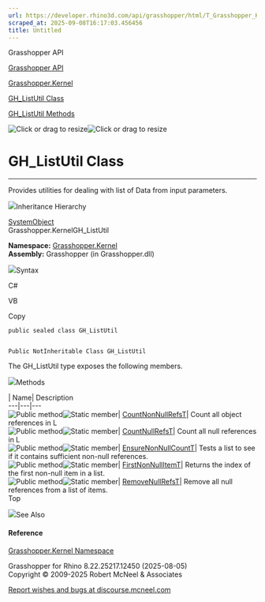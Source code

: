 ```yaml
---
url: https://developer.rhino3d.com/api/grasshopper/html/T_Grasshopper_Kernel_GH_ListUtil.htm
scraped_at: 2025-09-08T16:17:03.456456
title: Untitled
---
```


Grasshopper API

[Grasshopper API](../html/723c01da-9986-4db2-8f53-6f3a7494df75.htm
"Grasshopper API")

[Grasshopper.Kernel](../html/N_Grasshopper_Kernel.htm "Grasshopper.Kernel")

[GH_ListUtil Class](../html/T_Grasshopper_Kernel_GH_ListUtil.htm "GH_ListUtil
Class")

[GH_ListUtil Methods](../html/Methods_T_Grasshopper_Kernel_GH_ListUtil.htm
"GH_ListUtil Methods")

![Click or drag to resize](../icons/TocOpen.gif)![Click or drag to
resize](../icons/TocClose.gif)

# GH_ListUtil Class  
  
---  
  
Provides utilities for dealing with list of Data from input parameters.

![](../icons/SectionExpanded.png)Inheritance Hierarchy

[SystemObject](https://docs.microsoft.com/dotnet/api/system.object)  
Grasshopper.KernelGH_ListUtil  

**Namespace:** [Grasshopper.Kernel](N_Grasshopper_Kernel.htm)  
**Assembly:** Grasshopper (in Grasshopper.dll)

![](../icons/SectionExpanded.png)Syntax

C#

VB

Copy

    
    
    public sealed class GH_ListUtil
    
    
    Public NotInheritable Class GH_ListUtil

The GH_ListUtil type exposes the following members.

![](../icons/SectionExpanded.png)Methods

| Name| Description  
---|---|---  
![Public method](../icons/pubmethod.gif)![Static member](../icons/static.gif)|
[CountNonNullRefsT](M_Grasshopper_Kernel_GH_ListUtil_CountNonNullRefs__1.htm)|
Count all object references in L  
![Public method](../icons/pubmethod.gif)![Static member](../icons/static.gif)|
[CountNullRefsT](M_Grasshopper_Kernel_GH_ListUtil_CountNullRefs__1.htm)|
Count all null references in L  
![Public method](../icons/pubmethod.gif)![Static member](../icons/static.gif)|
[EnsureNonNullCountT](M_Grasshopper_Kernel_GH_ListUtil_EnsureNonNullCount__1.htm)|
Tests a list to see if it contains sufficient non-null references.  
![Public method](../icons/pubmethod.gif)![Static member](../icons/static.gif)|
[FirstNonNullItemT](M_Grasshopper_Kernel_GH_ListUtil_FirstNonNullItem__1.htm)|
Returns the index of the first non-null item in a list.  
![Public method](../icons/pubmethod.gif)![Static member](../icons/static.gif)|
[RemoveNullRefsT](M_Grasshopper_Kernel_GH_ListUtil_RemoveNullRefs__1.htm)|
Remove all null references from a list of items.  
Top

![](../icons/SectionExpanded.png)See Also

#### Reference

[Grasshopper.Kernel Namespace](N_Grasshopper_Kernel.htm)

Grasshopper for Rhino 8.22.25217.12450 (2025-08-05)  
Copyright © 2009-2025 Robert McNeel & Associates

[Report wishes and bugs at
discourse.mcneel.com](https://discourse.mcneel.com/c/grasshopper)

